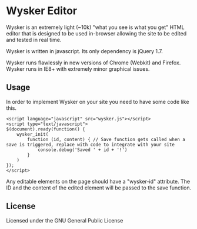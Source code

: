 Wysker Editor
=============
Wysker is an extremely light (~10k)  "what you see is what you get" HTML editor that is designed to be used in-browser allowing the site to be edited and tested in real time. 

Wysker is written in javascript. Its only dependency is jQuery 1.7.

Wysker runs flawlessly in new versions of Chrome (Webkit) and Firefox. Wysker runs in IE8+ with extremely minor graphical issues. 

Usage
-----
In order to implement Wysker on your site you need to have some code like this.

	<script language="javascript" src="wysker.js"></script>
	<script type="text/javascript">
	$(document).ready(function() { 
		wysker_init(
			function (id, content) { // Save function gets called when a save is triggered, replace with code to integrate with your site
				console.debug('Saved ' + id + '!')		
			}
		)
	});
	</script>

Any editable elements on the page should have a "wysker-id" attribute. The ID and the content of the edited element will be passed to the save function.

License
-------
Licensed under the GNU General Public License
